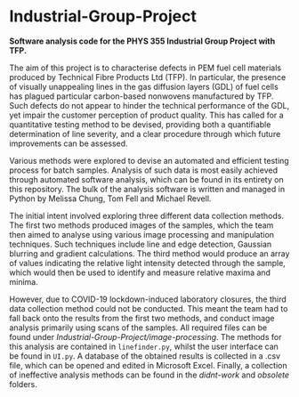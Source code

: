 # Industrial-Group-Project
**Software analysis code for the PHYS 355 Industrial Group Project with TFP.**

The aim of this project is to characterise defects in PEM fuel cell materials produced by Technical Fibre Products Ltd (TFP). In particular, the presence of visually unappealing lines in the gas diffusion layers (GDL) of fuel cells has plagued particular carbon-based nonwovens manufactured by TFP. Such defects do not appear to hinder the technical performance of the GDL, yet impair the customer perception of product quality. This has called for a quantitative testing method to be devised, providing both a quantifiable determination of line severity, and a clear procedure through which future improvements can be assessed.

Various methods were explored to devise an automated and efficient testing process for batch samples. Analysis of such data is most easily achieved through automated software analysis, which can be found in its entirety on this repository. The bulk of the analysis software is written and managed in Python by Melissa Chung, Tom Fell and Michael Revell.

The initial intent involved exploring three different data collection methods. The first two methods produced images of the samples, which the team then aimed to analyse using various image processing and manipulation techniques. Such techniques include line and edge detection, Gaussian blurring and gradient calculations. The third method would produce an array of values indicating the relative light intensity detected through the sample, which would then be used to identify and measure relative maxima and minima.

However, due to COVID-19 lockdown-induced laboratory closures, the third data collection method could not be conducted. This meant the team had to fall back onto the results from the first two methods, and conduct image analysis primarily using scans of the samples. All required files can be found under _Industrial-Group-Project/image-processing_. The methods for this analysis are contained in `linefinder.py`, whilst the user interface can be found in `UI.py`. A database of the obtained results is collected in a .csv file, which can be opened and edited in Microsoft Excel. Finally, a collection of ineffective analysis methods can be found in the _didnt-work_ and _obsolete_ folders. 
